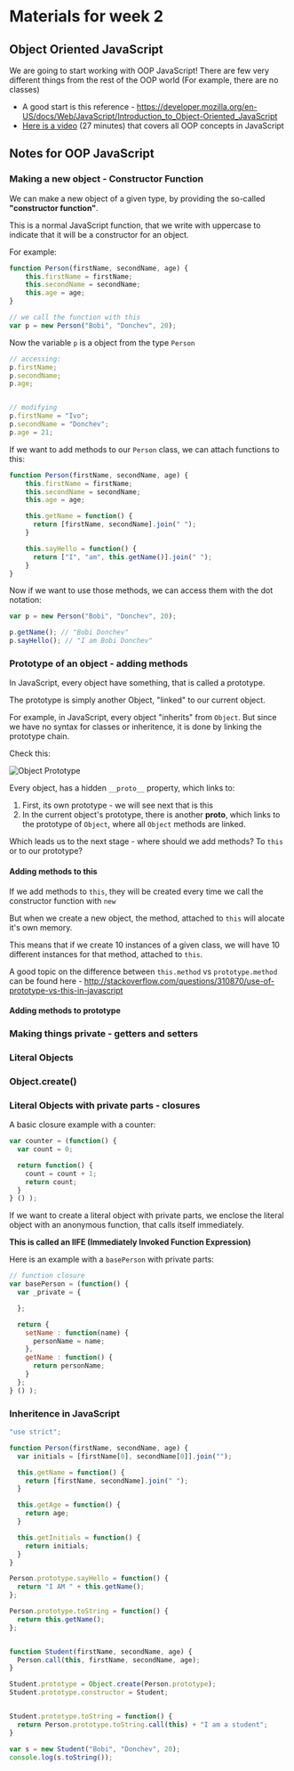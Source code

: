 # Materials for week 2

## Object Oriented JavaScript

We are going to start working with OOP JavaScript! There are few very different things from the rest of the OOP world (For example, there are no classes)

* A good start is this reference - https://developer.mozilla.org/en-US/docs/Web/JavaScript/Introduction_to_Object-Oriented_JavaScript
* [Here is a video](https://www.youtube.com/watch?feature=player_embedded&v=PMfcsYzj-9M) (27 minutes) that covers all OOP concepts in JavaScript

## Notes for OOP JavaScript

### Making a new object - Constructor Function

We can make a new object of a given type, by providing the so-called __"constructor function"__.

This is a normal JavaScript function, that we write with uppercase to indicate that it will be a constructor for an object.

For example:

```javascript
function Person(firstName, secondName, age) {
    this.firstName = firstName;
    this.secondName = secondName;
    this.age = age;
}

// we call the function with this
var p = new Person("Bobi", "Donchev", 20);
```

Now the variable `p` is a object from the type `Person`

```javascript
// accessing:
p.firstName;
p.secondName;
p.age;


// modifying
p.firstName = "Ivo";
p.secondName = "Donchev";
p.age = 21;
```

If we want to add methods to our `Person` class, we can attach functions to this:

```javascript
function Person(firstName, secondName, age) {
    this.firstName = firstName;
    this.secondName = secondName;
    this.age = age;

    this.getName = function() {
      return [firstName, secondName].join(" ");
    }

    this.sayHello = function() {
      return ["I", "am", this.getName()].join(" ");
    }
}
```

Now if we want to use those methods, we can access them with the dot notation:

```javascript
var p = new Person("Bobi", "Donchev", 20);

p.getName(); // "Bobi Donchev"
p.sayHello(); // "I am Bobi Donchev"
```

### Prototype of an object - adding methods

In JavaScript, every object have something, that is called a prototype.

The prototype is simply another Object, "linked" to our current object.

For example, in JavaScript, every object "inherits" from `Object`. But since we have no syntax for classes or inheritence, it is done by linking the prototype chain.

Check this:

![Object Prototype](https://raw.githubusercontent.com/HackBulgaria/Frontend-JavaScript-1/master/week2/material_images/object_prototype.png)

Every object, has a hidden `__proto__` property, which links to:

1. First, its own prototype - we will see next that is this
2. In the current object's prototype, there is another __proto__, which links to the prototype of `Object`, where all `Object` methods are linked.

Which leads us to the next stage - where should we add methods? To `this` or to our prototype?

#### Adding methods to this

If we add methods to `this`, they will be created every time we call the constructor function with `new`

But when we create a new object, the method, attached to `this` will alocate it's own memory.

This means that if we create 10 instances of a given class, we will have 10 different instances for that method, attached to `this`.

A good topic on the difference between `this.method` vs `prototype.method` can be found here - http://stackoverflow.com/questions/310870/use-of-prototype-vs-this-in-javascript

#### Adding methods to prototype

### Making things private - getters and setters

### Literal Objects

### Object.create()

### Literal Objects with private parts - closures

A basic closure example with a counter:

```javascript
var counter = (function() {
  var count = 0;

  return function() {
    count = count + 1;
    return count;
  }
} () );
```

If we want to create a literal object with private parts, we enclose the literal object with an anonymous function, that calls itself immediately.

__This is called an IIFE (Immediately Invoked Function Expression)__

Here is an example with a `basePerson` with private parts:

```javascript
// function closure
var basePerson = (function() {
  var _private = {

  };

  return {
    setName : function(name) {
      personName = name;
    },
    getName : function() {
      return personName;
    }
  };
} () );
```

### Inheritence in JavaScript

```javascript
"use strict";

function Person(firstName, secondName, age) {
  var initials = [firstName[0], secondName[0]].join("");

  this.getName = function() {
    return [firstName, secondName].join(" ");
  }

  this.getAge = function() {
    return age;
  }

  this.getInitials = function() {
    return initials;
  }
}

Person.prototype.sayHello = function() {
  return "I AM " + this.getName();
};

Person.prototype.toString = function() {
  return this.getName();
};


function Student(firstName, secondName, age) {
  Person.call(this, firstName, secondName, age);
}

Student.prototype = Object.create(Person.prototype);
Student.prototype.constructor = Student;


Student.prototype.toString = function() {
  return Person.prototype.toString.call(this) + "I am a student";
}

var s = new Student("Bobi", "Donchev", 20);
console.log(s.toString());
```
